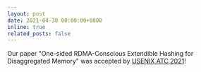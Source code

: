```yaml
---
layout: post
date: 2021-04-30 00:00:00+0800
inline: true
related_posts: false
---
```


Our paper "One-sided RDMA-Conscious Extendible Hashing for Disaggregated Memory" was accepted by [USENIX ATC 2021](https://www.usenix.org/conference/atc21)!
